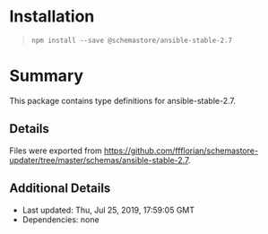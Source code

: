 # Installation
> `npm install --save @schemastore/ansible-stable-2.7`

# Summary
This package contains type definitions for ansible-stable-2.7.

## Details
Files were exported from https://github.com/ffflorian/schemastore-updater/tree/master/schemas/ansible-stable-2.7.

## Additional Details
* Last updated: Thu, Jul 25, 2019, 17:59:05 GMT
* Dependencies: none
